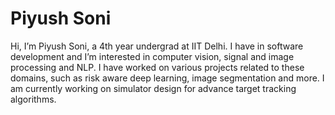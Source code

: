 # Piyush Soni
Hi, I’m Piyush Soni, a 4th year undergrad at IIT Delhi. I have in software development and I’m interested in computer vision, signal and image processing and NLP. I have worked on various projects related to these domains, such as risk aware deep learning, image segmentation and more. I am currently working on simulator design for advance target tracking algorithms.

